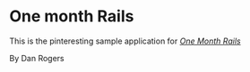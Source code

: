 # One month Rails

This is the pinteresting sample application for 
[*One Month Rails*](http://onemonthrails.com)

By Dan Rogers